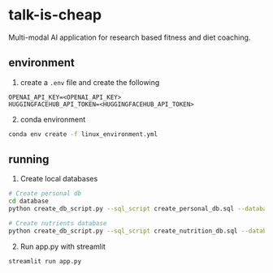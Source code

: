 # talk-is-cheap
Multi-modal AI application for research based fitness and diet coaching. 

## environment
1. create a `.env` file and create the following 
```
OPENAI_API_KEY=<OPENAI_API_KEY>
HUGGINGFACEHUB_API_TOKEN=<HUGGINGFACEHUB_API_TOKEN>
```

2. conda environment
```bash
conda env create -f linux_environment.yml
```

## running
1. Create local databases
```bash
# Create personal db
cd database
python create_db_script.py --sql_script create_personal_db.sql --database_path personal_db.sqlite3

# Create nutrients database
python create_db_script.py --sql_script create_nutrition_db.sql --database_path nutrition_db.sqlite3
```

2. Run app.py with streamlit
```bash
streamlit run app.py
```


